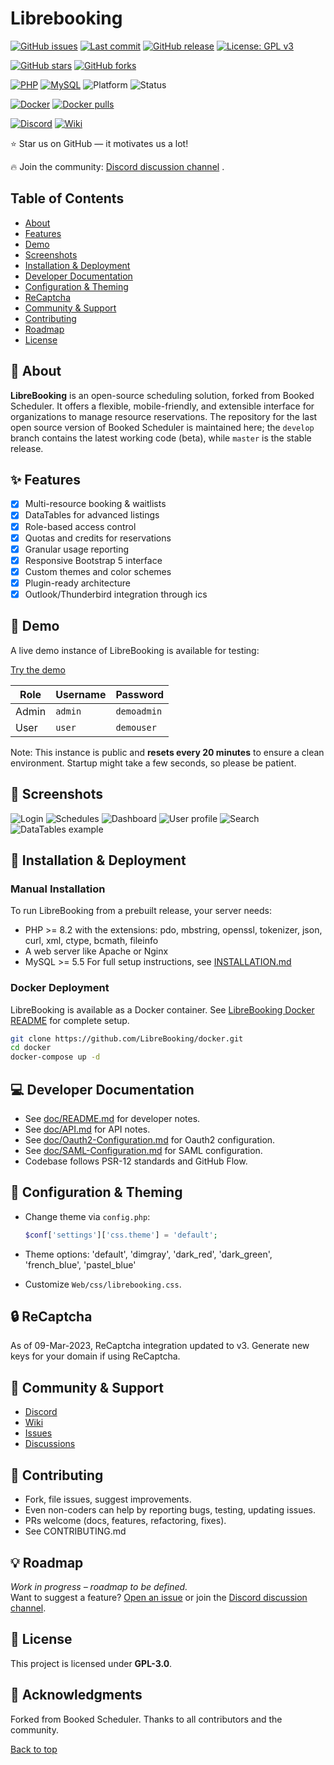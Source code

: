 
# Librebooking

[![GitHub issues](https://img.shields.io/github/issues/LibreBooking/app)](https://github.com/LibreBooking/app/issues)
[![Last commit](https://img.shields.io/github/last-commit/LibreBooking/app)](https://github.com/LibreBooking/app/commits)
[![GitHub release](https://img.shields.io/github/v/release/LibreBooking/app?include_prereleases)](https://github.com/LibreBooking/app/releases)
[![License: GPL v3](https://img.shields.io/badge/license-GPLv3-blue.svg)](./LICENSE.md)

[![GitHub stars](https://img.shields.io/github/stars/LibreBooking/app?style=flat)](https://github.com/LibreBooking/app/stargazers)
[![GitHub forks](https://img.shields.io/github/forks/LibreBooking/app?style=flat)](https://github.com/LibreBooking/app/network)

[![PHP](https://img.shields.io/badge/PHP-8.2%2B-brightgreen.svg?logo=php)](https://www.php.net/)
[![MySQL](https://img.shields.io/badge/MySQL-5.5%2B-blue.svg?logo=mysql)](https://www.mysql.com/)
![Platform](https://img.shields.io/badge/Platform-Web-lightgrey)
![Status](https://img.shields.io/badge/Status-Active-green)

[![Docker](https://img.shields.io/badge/Docker-Supported-blue?logo=docker)](https://github.com/LibreBooking/docker)
[![Docker pulls](https://img.shields.io/docker/pulls/librebooking/librebooking)](https://github.com/LibreBooking/docker)

[![Discord](https://img.shields.io/badge/Discord-5865F2?style=flat&logo=discord&logoColor=white)](https://discord.gg/4TGThPtmX8)
[![Wiki](https://img.shields.io/badge/Wiki-Available-lightgrey?logo=read-the-docs)](https://github.com/LibreBooking/app/wiki)

⭐ Star us on GitHub — it motivates us a lot!

🔥 Join the community: [Discord discussion channel](https://discord.gg/4TGThPtmX8) .

## Table of Contents

- [About](#-about)
- [Features](#-features)
- [Demo](#-demo)
- [Screenshots](#-screenshots)
- [Installation & Deployment](#-installation--deployment)
- [Developer Documentation](#-developer-documentation)
- [Configuration & Theming](#-configuration--theming)
- [ReCaptcha](#-recaptcha)
- [Community & Support](#-community--support)
- [Contributing](#-contributing)
- [Roadmap](#-roadmap)
- [License](#-license)

## 🚀 About

**LibreBooking** is an open-source scheduling solution, forked from Booked Scheduler. It offers a flexible, mobile-friendly, and extensible interface for organizations to manage resource reservations. The repository for the last open source version of Booked Scheduler is maintained here; the `develop` branch contains the latest working code (beta), while `master` is the stable release.

## ✨ Features

- [x] Multi-resource booking & waitlists
- [x] DataTables for advanced listings
- [x] Role-based access control
- [x] Quotas and credits for reservations
- [x] Granular usage reporting
- [x] Responsive Bootstrap 5 interface
- [x] Custom themes and color schemes
- [x] Plugin-ready architecture
- [x] Outlook/Thunderbird integration through ics

## 🧪 Demo

A live demo instance of LibreBooking is available for testing:

[Try the demo](https://librebooking-demo.fly.dev/)

| Role  | Username | Password    |
| ----- | -------- | ----------- |
| Admin | `admin`  | `demoadmin` |
| User  | `user`   | `demouser`  |

Note: This instance is public and **resets every 20 minutes** to ensure a clean environment. Startup might take a few seconds, so please be patient.

## 📸 Screenshots

![Login](./Web/img/readme/02.png)
![Schedules](./Web/img/readme/06.png)
![Dashboard](./Web/img/readme/03.png)
![User profile](./Web/img/readme/04.png)
![Search](./Web/img/readme/07.png)
![DataTables example](./Web/img/readme/15.png)

## 🔧 Installation & Deployment

### Manual Installation

To run LibreBooking from a prebuilt release, your server needs:

- PHP >= 8.2 with the  extensions: pdo, mbstring, openssl, tokenizer, json, curl, xml, ctype, bcmath, fileinfo
- A web server like Apache or Nginx
- MySQL >= 5.5
For full setup instructions, see [INSTALLATION.md](./doc/INSTALLATION.md)

### Docker Deployment

LibreBooking is available as a Docker container. See [LibreBooking Docker README](https://github.com/LibreBooking/docker) for complete setup.

```bash
git clone https://github.com/LibreBooking/docker.git
cd docker
docker-compose up -d
```

## 💻 Developer Documentation

- See [doc/README.md](./doc/README.md) for developer notes.
- See [doc/API.md](./doc/API.md) for API notes.
- See [doc/Oauth2-Configuration.md](./doc/Oauth2-Configuration.md) for Oauth2 configuration.
- See [doc/SAML-Configuration.md](./doc/SAML-Configuration.md) for SAML configuration.
- Codebase follows PSR-12 standards and GitHub Flow.

## 🎨 Configuration & Theming

- Change theme via `config.php`:

  ```php
  $conf['settings']['css.theme'] = 'default';
  ```

- Theme options: 'default', 'dimgray', 'dark_red', 'dark_green', 'french_blue', 'pastel_blue'
- Customize `Web/css/librebooking.css`.

## 🔒 ReCaptcha

As of 09-Mar-2023, ReCaptcha integration updated to v3. Generate new keys for your domain if using ReCaptcha.

## 💬 Community & Support

- [Discord](https://discord.gg/4TGThPtmX8)
- [Wiki](https://github.com/LibreBooking/app/wiki)
- [Issues](https://github.com/LibreBooking/app/issues)
- [Discussions](https://github.com/LibreBooking/app/discussions)

## 🤝 Contributing

- Fork, file issues, suggest improvements.
- Even non-coders can help by reporting bugs, testing, updating issues.
- PRs welcome (docs, features, refactoring, fixes).
- See CONTRIBUTING.md

## 💡 Roadmap

_Work in progress – roadmap to be defined._  
Want to suggest a feature? [Open an issue](https://github.com/LibreBooking/app/issues) or join the [Discord discussion channel](https://discord.gg/4TGThPtmX8).

## 📜 License

This project is licensed under **GPL-3.0**.

## 🙏 Acknowledgments

Forked from Booked Scheduler. Thanks to all contributors and the community.

[Back to top](#librebooking)
